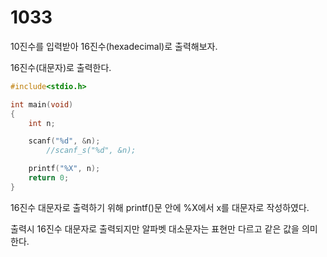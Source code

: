 # 1033

10진수를 입력받아 16진수(hexadecimal)로 출력해보자.

16진수(대문자)로 출력한다.

```c
#include<stdio.h>

int main(void)
{
	int n;

	scanf("%d", &n);
		//scanf_s("%d", &n);

	printf("%X", n);
	return 0;
}
```
16진수 대문자로 출력하기 위해 printf()문 안에 %X에서 x를 대문자로 작성하였다.

출력시 16진수 대문자로 출력되지만 알파벳 대소문자는 표현만 다르고 같은 값을 의미한다.